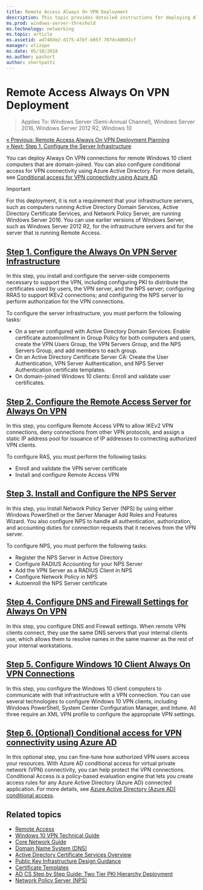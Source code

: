 ```yaml
---
title: Remote Access Always On VPN Deployment
description: This topic provides detailed instructions for deploying Always On VPN in Windows Server 2016.
ms.prod: windows-server-threshold
ms.technology: networking
ms.topic: article
ms.assetid: ad748de2-d175-47bf-b05f-707dc48692cf
manager: elizapo
ms.date: 05/18/2018
ms.author: pashort
author: shortpatti
---
```


# Remote Access Always On VPN Deployment

>Applies To: Windows Server (Semi-Annual Channel), Windows Server 2016, Windows Server 2012 R2, Windows 10

[&#0171; Previous: Remote Access Always On VPN Deployment Planning](always-on-vpn-deploy-planning.md)<br>
[&#0187; Next: Step 1. Configure the Server Infrastructure](vpn-deploy-server-infrastructure.md)

You can deploy Always On VPN connections for remote Windows 10 client computers that are domain-joined.  You can also configure conditional access for VPN connectivity using Azure Active Directory. For more details, see [Conditional access for VPN connectivity using Azure AD](../../ad-ca-vpn-connectivity-windows10.md).


>[!IMPORTANT]
>For this deployment, it is not a requirement that your infrastructure servers, such as computers running Active Directory Domain Services, Active Directory Certificate Services, and Network Policy Server, are running Windows Server 2016. You can use earlier versions of Windows Server, such as Windows Server 2012 R2, for the infrastructure servers and for the server that is running Remote Access.

## [Step 1. Configure the Always On VPN Server Infrastructure](vpn-deploy-server-infrastructure.md)

In this step, you install and configure the server-side components necessary to support the VPN, including configuring PKI to distribute the certificates used by users, the VPN server, and the NPS server; configuring RRAS to support IKEv2 connections; and configuring the NPS server to perform authorization for the VPN connections.

To configure the server infrastructure, you must perform the following tasks:
- On a server configured with Active Directory Domain Services: Enable certificate autoenrollment in Group Policy for both computers and users, create the VPN Users Group, the VPN Servers Group, and the NPS Servers Group, and add members to each group.
- On an Active Directory Certificate Server CA: Create the User Authentication, VPN Server Authentication, and NPS Server Authentication certificate templates.
- On domain-joined Windows 10 clients: Enroll and validate user certificates.

## [Step 2. Configure the Remote Access Server for Always On VPN](vpn-deploy-ras.md)

In this step, you configure Remote Access VPN to allow IKEv2 VPN connections, deny connections from other VPN protocols, and assign a static IP address pool for issuance of IP addresses to connecting authorized VPN clients.

To configure RAS, you must perform the following tasks:
- Enroll and validate the VPN server certificate
- Install and configure Remote Access VPN

## [Step 3. Install and Configure the NPS Server](vpn-deploy-nps.md)

In this step, you install Network Policy Server (NPS) by using either Windows PowerShell or the Server Manager Add Roles and Features Wizard.  You also configure NPS to handle all authentication, authorization, and accounting duties for connection requests that it receives from the VPN server.

To configure NPS, you must perform the following tasks:
- Register the NPS Server in Active Directory
- Configure RADIUS Accounting for your NPS Server
- Add the VPN Server as a RADIUS Client in NPS
- Configure Network Policy in NPS
- Autoenroll the NPS Server certificate

## [Step 4. Configure DNS and Firewall Settings for Always On VPN](vpn-deploy-dns-firewall.md)

In this step, you configure DNS and Firewall settings. When remote VPN clients connect, they use the same DNS servers that your internal clients use, which allows them to resolve names in the same manner as the rest of your internal workstations. 

## [Step 5. Configure Windows 10 Client Always On VPN Connections](vpn-deploy-client-vpn-connections.md)

In this step, you configure the Windows 10 client computers to communicate with that infrastructure with a VPN connection. You can use several technologies to configure Windows 10 VPN clients, including Windows PowerShell, System Center Configuration Manager, and Intune. All three require an XML VPN profile to configure the appropriate VPN settings. 

## [Step 6. (Optional) Conditional access for VPN connectivity using Azure AD](../../ad-ca-vpn-connectivity-windows10.md) 

In this optional step, you can fine-tune how authorized VPN users access your resources. With Azure AD conditional access for virtual private network (VPN) connectivity, you can help protect the VPN connections. Conditional Access is a policy-based evaluation engine that lets you create access rules for any Azure Active Directory (Azure AD) connected application. For more details, see [Azure Active Directory (Azure AD) conditional access](https://docs.microsoft.com/en-us/azure/active-directory/active-directory-conditional-access-azure-portal).

## Related topics
- [Remote Access](https://docs.microsoft.com/windows-server/remote/remote-access/remote-access)
- [Windows 10 VPN Technical Guide](https://docs.microsoft.com/windows/access-protection/vpn/vpn-guide)
- [Core Network Guide](https://docs.microsoft.com/windows-server/networking/core-network-guide/core-network-guide)
- [Domain Name System (DNS)](https://docs.microsoft.com/windows-server/networking/dns/dns-top)
- [Active Directory Certificate Services Overview](https://technet.microsoft.com/library/hh831740.aspx)
- [Public Key Infrastructure Design Guidance](https://social.technet.microsoft.com/wiki/contents/articles/2901.public-key-infrastructure-design-guidance.aspx)
- [Certificate Templates](https://technet.microsoft.com/library/cc730705.aspx)
- [AD CS Step by Step Guide: Two Tier PKI Hierarchy Deployment](https://social.technet.microsoft.com/wiki/contents/articles/15037.ad-cs-step-by-step-guide-two-tier-pki-hierarchy-deployment.aspx)
- [Network Policy Server (NPS)](https://docs.microsoft.com/windows-server/networking/technologies/nps/nps-top)